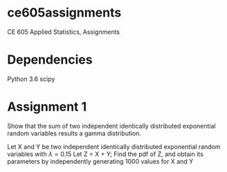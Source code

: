 # ce605assignments
CE 605 Applied Statistics, Assignments

# Dependencies
Python 3.6
scipy

# Assignment  1
Show that the sum of two independent identically distributed exponential random variables results a gamma distribution.

Let X and Y be two independent identically distributed exponential random variables with $\lambda=0.15$
Let Z = X + Y;
Find the pdf of Z, and obtain its parameters by independently generating 1000 values for X and Y

